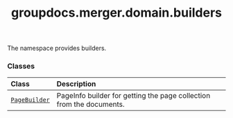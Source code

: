 ﻿---
title: groupdocs.merger.domain.builders
second_title: GroupDocs.Merger for Python via .NET API References
description: 
type: docs
url: /python-net/groupdocs.merger.domain.builders/
is_root: false
weight: 10
---

The namespace provides builders.

### Classes
| Class | Description |
| :- | :- |
| [`PageBuilder`](/merger/python-net/groupdocs.merger.domain.builders/pagebuilder) | PageInfo builder for getting the page collection from the documents. |


